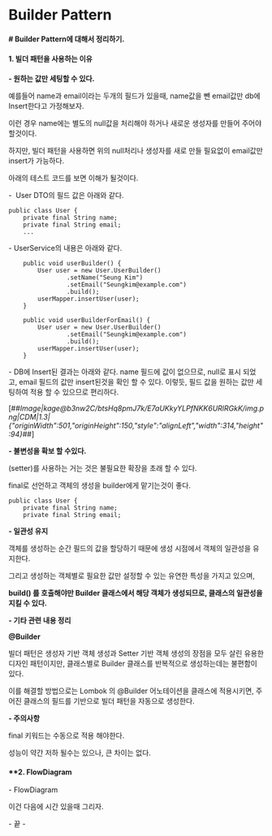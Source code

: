 # Builder Pattern
#### **\# Builder Pattern에 대해서 정리하기.**

#### **1\. 빌더 패턴을 사용하는 이유**

**\- 원하는 값만 세팅할 수 있다.**

예를들어 name과 email이라는 두개의 필드가 있을때, name값을 뺀 email값만 db에 Insert한다고 가정해보자.

이런 경우 name에는 별도의 null값을 처리해야 하거나 새로운 생성자를 만들어 주어야 할것이다.

하지만, 빌더 패턴을 사용하면 위의 null처리나 생성자를 새로 만들 필요없이 email값만 insert가 가능하다.

아래의 테스트 코드를 보면 이해가 될것이다.

\-  User DTO의 필드 값은 아래와 같다.

```
public class User {
    private final String name;
    private final String email;
    ...
```

\- UserService의 내용은 아래와 같다.

```
    public void userBuilder() {
        User user = new User.UserBuilder()
                .setName("Seung Kim")
                .setEmail("Seungkim@example.com")
                .build();
        userMapper.insertUser(user);
    }

    public void userBuilderForEmail() {
        User user = new User.UserBuilder()
                .setEmail("Seungkim@example.com")
                .build();
        userMapper.insertUser(user);
    }
```

\- DB에 Insert된 결과는 아래와 같다. name 필드에 값이 없으므로, null로 표시 되었고, email 필드의 값만 insert된것을 확인 할 수 있다. 이렇듯, 필드 값을 원하는 값만 세팅하여 적용 할 수 있으므로 편리하다.

[##_Image|kage@b3nw2C/btsHq8pmJ7k/E7aUKkyYLPfNKK6URlRGkK/img.png|CDM|1.3|{"originWidth":501,"originHeight":150,"style":"alignLeft","width":314,"height":94}_##]

**\- 불변성을 확보 할 수있다.**

(setter)를 사용하는 거는 것은 불필요한 확장을 초래 할 수 있다.

final로 선언하고 객체의 생성을 builder에게 맡기는것이 좋다.

```
public class User {
    private final String name;
    private final String email;
```

**\- 일관성 유지**

객체를 생성하는 순간 필드의 값을 할당하기 때문에 생성 시점에서 객체의 일관성을 유지한다.

그리고 생성하는 객체별로 필요한 값만 설정할 수 있는 유연한 특성을 가지고 있으며, 

**build() 를 호출해야만 Builder 클래스에서 해당 객체가 생성되므로, 클래스의 일관성을 지킬 수 있다.**

**\- 기타 관련 내용 정리**

**@Builder**

빌더 패턴은 생성자 기반 객체 생성과 Setter 기반 객체 생성의 장점을 모두 살린 유용한 디자인 패턴이지만, 클래스별로 Builder 클래스를 반복적으로 생성하는데는 불편함이 있다.

이를 해결할 방법으로는 Lombok 의 @Builder 어노테이션을 클래스에 적용시키면, 주어진 클래스의 필드를 기반으로 빌더 패턴을 자동으로 생성한다.

**\- 주의사항**

final 키워드는 수동으로 적용 해야한다.

성능이 약간 저하 될수는 있으나, 큰 차이는 없다.

#### **2\. FlowDiagram

\- FlowDiagram

이건 다음에 시간 있을때 그리자.

\- 끝 -

